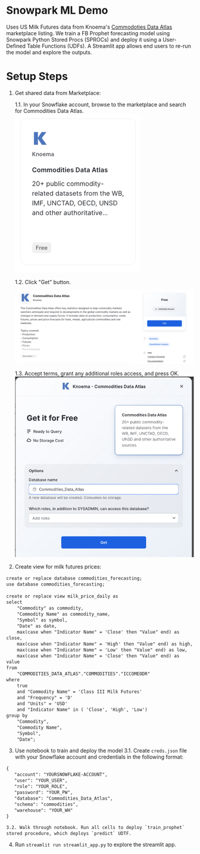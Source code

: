 # Snowpark ML Demo

Uses US Milk Futures data from Knoema's [Commodoties Data Atlas](https://www.snowflake.com/datasets/knoema-commodities-data-atlas/) marketplace listing. We train a FB Prophet forecasting model using Snowpark Python Stored Procs (SPROCs) and deploy it using a User-Defined Table Functions (UDFs). A Streamlit app allows end users to re-run the model and explore the outputs. 

# Setup Steps
1. Get shared data from Marketplace:

    1.1. In your Snowflake account, browse to the marketplace and search for Commodities Data Atlas.
![Listing](images/listing.png)

    1.2. Click "Get" button. 

    ![Listing](images/commodities_data_atlas_description.png)

    1.3. Accept terms, grant any additional roles access, and press OK.
![Confirm Terms](images/confirm_terms.png)

2. Create view for milk futures prices:
```
create or replace database commodities_forecasting;
use database commodities_forecasting;

create or replace view milk_price_daily as 
select 
    "Commodity" as commodity, 
    "Commodity Name" as commodity_name,
    "Symbol" as symbol,
    "Date" as date, 
    max(case when "Indicator Name" = 'Close' then "Value" end) as close, 
    max(case when "Indicator Name" = 'High' then "Value" end) as high, 
    max(case when "Indicator Name" = 'Low' then "Value" end) as low, 
    max(case when "Indicator Name" = 'Close' then "Value" end) as value    
from 
    "COMMODITIES_DATA_ATLAS"."COMMODITIES"."ICCOMEODR"
where 
    true 
    and "Commodity Name" = 'Class III Milk Futures'
    and "Frequency" = 'D'
    and "Units" = 'USD'
    and "Indicator Name" in ( 'Close', 'High', 'Low')
group by 
    "Commodity", 
    "Commodity Name",
    "Symbol",
    "Date";
```


3. Use notebook to train and deploy the model
    3.1. Create `creds.json` file with your Snowflake account and credentials in the following format:
```
{
   "account": "YOURSNOWFLAKE-ACCOUNT",
   "user": "YOUR_USER",
   "role": "YOUR_ROLE",
   "password": "YOUR_PW",
   "database": "Commodities_Data_Atlas",
   "schema": "commodities",
   "warehouse": "YOUR_WH"
}
```


    3.2. Walk through notebook. Run all cells to deploy `train_prophet` stored procedure, which deploys `predict` UDTF.

4. Run `streamlit run streamlit_app.py` to explore the streamlit app.
